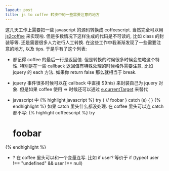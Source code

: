 ```yaml
---
layout: post
title: js to coffee 转换中的一些需要注意的地方
---
```


这几天工作上需要把一些 javascript 的源码转换成 coffeescript.
当然完全可以用 [js2coffee](http://js2coffee.org) 来实现啦.
但是多数情况下这样生成的代码是不可读的,
比如 class 的封装等等. 还是需要很多人力进行人工转换.
在这些工作中我渐渐发现了一些需要注意的地方, 以及 tips. 于是乎有了这个列表:

* 都记得 coffee 的最后一行是返回值. 但是转换的时候很多时候会忽略这个特性.
  特别是在一些 callback 返回值有特殊处理的时候格外需要注意.
  比如 jquery 的 each 方法. 如果你 return false 那么就相当于 break.

* jquery 事件很多时候可以在 callback 中直接 $(this) 来封装自己为 jquery 对象.
  但是如果 coffee 使用 => 时候还可以通过
  [e.currentTarget](http://api.jquery.com/event.currenttarget/)
  来替代

* javascript 中
{% highlight javascript %}
try {
  // foobar
} catch (e) {
}
{% endhighlight %}
如果 catch 里头什么都没处理.
在 coffee 里头可以连 catch 都不写:
{% highlight coffeescript %}
try
  # foobar
{% endhighlight %}


* ? 在 coffee 里头可以和一个变量连写. 比如 if user? 等价于
  if (typeof user !== "undefined" && user !== null)
